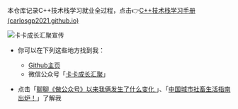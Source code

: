 本仓库记录C++技术栈学习就业全过程，点击👉[C++技术栈学习手册 (carlosgp2021.github.io)](https://carlosgp2021.github.io/r2BAT/#/)

![卡卡成长汇聚宣传](https://test1.jsdelivr.net/gh/CARLOSGP2021/myFigures/img/202205282027513.gif)

- 你可以在下列这些地方找到我：
  - [Github主页](https://github.com/CARLOSGP2021)
  - 微信公众号「[卡卡成长汇聚](https://test1.jsdelivr.net/gh/CARLOSGP2021/myFigures/img/202205282027513.gif)」
  
- 点击「[聊聊《做公众号》以来我俩发生了什么变化 ](https://mp.weixin.qq.com/s/7g-udFr5KpgzbG0ly7IExw)」、「[中国城市社畜生活指南出炉！](https://mp.weixin.qq.com/s/nar9tAnjRjiTh8PMANz_EA)」了解我
